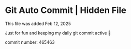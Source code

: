 # Git Auto Commit | Hidden File

This file was added Feb 12, 2025

Just for fun and keeping my daily git commit active 🤪

commit number: 465463
